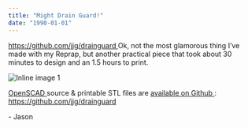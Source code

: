 ```yaml
---
title: "Might Drain Guard!"
date: "1990-01-01"
---
```


<div class="content">
<p><a href="https://github.com/jjg/drainguard" target="_blank"> https://github.com/jjg/drainguard </a> Ok,
not the most glamorous thing I’ve made with my Reprap, but another practical
piece that took about 30 minutes to design and an 1.5 hours to print.</p>
<p><img alt="Inline image 1" src="/preposterous/assets/203-jason's _img_0229.jpg"/></p>
<p><a href="http://www.openscad.org/" target="_blank"> OpenSCAD </a> source &amp; printable STL files are <a href="https://github.com/jjg/drainguard" target="_blank">
available on Github </a> : <a href="https://github.com/jjg/drainguard" target="_blank">
https://github.com/jjg/drainguard </a></p>
<p>- Jason</p>
</div>
